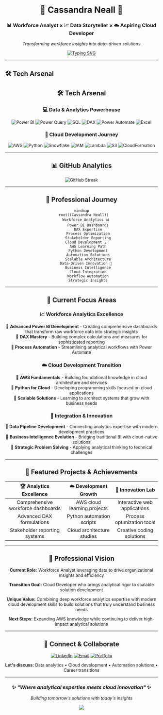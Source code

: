 <div align="center">

# 🌸 Cassandra Neall 🌸
### 📊 Workforce Analyst  × 📈 Data Storyteller × ☁️ Aspiring Cloud Developer
*Transforming workforce insights into data-driven solutions*

[![Typing SVG](https://readme-typing-svg.demolab.com?font=Fira+Code&weight=500&size=18&duration=2000&pause=100&color=9333EA&center=true&vCenter=true&multiline=true&width=600&height=80&lines=Automation+%26+Data+Obsessed;Power+BI+Enthusiast;Leveling+Up+in+the+Cloud)](https://git.io/typing-svg)




</div>

---

## 🛠️ Tech Arsenal

<div align="center">

## 🛠️ Tech Arsenal

<div align="center">

### 💻 Data & Analytics Powerhouse
![Power BI](https://img.shields.io/badge/Power%20BI-E391D3?style=for-the-badge)
![Power Query](https://img.shields.io/badge/Power%20Query-D074C0?style=for-the-badge)
![SQL](https://img.shields.io/badge/SQL-BC57AD?style=for-the-badge)
![DAX](https://img.shields.io/badge/DAX-A93A9B?style=for-the-badge)
![Power Automate](https://img.shields.io/badge/Power%20Automate-951D88?style=for-the-badge)
![Excel](https://img.shields.io/badge/Excel-820075?style=for-the-badge)

### 🚀 Cloud Development Journey
![AWS](https://img.shields.io/badge/AWS-BB90E2?style=for-the-badge)
![Python](https://img.shields.io/badge/Python-A878D2?style=for-the-badge)
![Snowflake](https://img.shields.io/badge/Snowflake-9660C2?style=for-the-badge)
![IAM](https://img.shields.io/badge/IAM-8348B2?style=for-the-badge)
![Lambda](https://img.shields.io/badge/Lambda-7030A2?style=for-the-badge)
![S3](https://img.shields.io/badge/S3-5E1892?style=for-the-badge)
![CloudFormation](https://img.shields.io/badge/CloudFormation-4B0082?style=for-the-badge)




---

## 📊 GitHub Analytics

<div align="center">

![GitHub Streak](https://github-readme-streak-stats.herokuapp.com/user=neallcassandra&theme=radical&hide_border=true&background=0D1117&stroke=9333EA&ring=EC4899&fire=F59E0B&currStreakLabel=9333EA)

</div>

---

## 🌟 Professional Journey

<div align="center">

```mermaid
mindmap
  root((Cassandra Neall))
    Workforce Analytics 📊
      Power BI Dashboards
      DAX Expertise
      Process Optimization
      Stakeholder Reporting
    Cloud Development ☁️
      AWS Learning Path
      Python Development
      Automation Solutions
      Scalable Architecture
    Data-Driven Innovation 🚀
      Business Intelligence
      Cloud Integration
      Workflow Automation
      Strategic Insights
```

</div>

---

## 🎯 Current Focus Areas

<div align="center">

### 📈 Workforce Analytics Excellence
🔸 **Advanced Power BI Development** - Creating comprehensive dashboards that transform raw workforce data into strategic insights  
🔸 **DAX Mastery** - Building complex calculations and measures for sophisticated reporting  
🔸 **Process Automation** - Streamlining analytical workflows with Power Automate  

### ☁️ Cloud Development Transition  
🔸 **AWS Fundamentals** - Building foundational knowledge in cloud architecture and services  
🔸 **Python for Cloud** - Developing programming skills focused on cloud applications  
🔸 **Scalable Solutions** - Learning to architect systems that grow with business needs  

### 🔄 Integration & Innovation
🔸 **Data Pipeline Development** - Connecting analytics expertise with modern development practices  
🔸 **Business Intelligence Evolution** - Bridging traditional BI with cloud-native solutions  
🔸 **Strategic Problem Solving** - Applying analytical thinking to technical challenges  

</div>

---

## 🚀 Featured Projects & Achievements

<div align="center">

| 🏆 **Analytics Excellence** | ☁️ **Development Growth** | 🔧 **Innovation Lab** |
|:---:|:---:|:---:|
| Comprehensive workforce dashboards | AWS cloud learning projects | Interactive web applications |
| Advanced DAX formulations | Python automation scripts | Process optimization tools |
| Stakeholder reporting systems | Cloud architecture studies | Creative coding solutions |

</div>

---

## 💫 Professional Vision

**Current Role:** Workforce Analyst leveraging data to drive organizational insights and efficiency

**Transition Goal:** Cloud Developer who brings analytical rigor to scalable solution development  

**Unique Value:** Combining deep workforce analytics expertise with modern cloud development skills to build solutions that truly understand business needs

**Next Steps:** Expanding AWS knowledge while continuing to deliver high-impact analytical solutions

---

## 🎨 Connect & Collaborate

<div align="center">

[![LinkedIn](https://img.shields.io/badge/LinkedIn-0077B5?style=for-the-badge&logo=linkedin&logoColor=white)](your-linkedin)
[![Email](https://img.shields.io/badge/Email-D14836?style=for-the-badge&logo=gmail&logoColor=white)](mailto:your-email)
[![Portfolio](https://img.shields.io/badge/Portfolio-00D9FF?style=for-the-badge&logo=google-chrome&logoColor=white)](your-portfolio)

**Let's discuss:** Data analytics • Cloud development • Automation solutions • Career transitions

</div>

---

<div align="center">

### ✨ *"Where analytical expertise meets cloud innovation"* ✨

*Building tomorrow's solutions with today's insights*

</div>

<div align="center">
  <img src="https://capsule-render.vercel.app/api?type=waving&color=gradient&customColorList=6,11,20&height=100&section=footer&text=Thanks%20for%20visiting!&fontSize=16&fontColor=fff&animation=twinkling"/>
</div>
